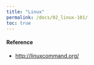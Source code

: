 ```yaml
---
title: "Linux"
permalink: /docs/02_linux-101/
toc: true
---
```

#### Reference
- http://linuxcommand.org/
